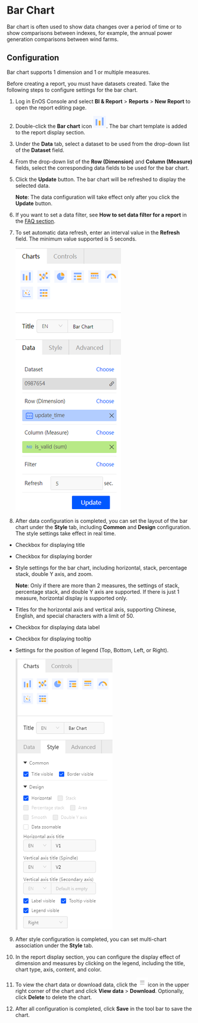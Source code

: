 # Bar Chart

Bar chart is often used to show data changes over a period of time or to show comparisons between indexes, for example, the annual power generation comparisons between wind farms.

## Configuration

Bar chart supports 1 dimension and 1 or multiple measures.

Before creating a report, you must have datasets created. Take the following steps to configure settings for the bar chart.

1. Log in EnOS Console and select **BI & Report** > **Reports** > **New Report** to open the report editing page.

2. Double-click the **Bar chart** icon ![bar_icon](../media/bar_icon.png). The bar chart template is added to the report display section.

3. Under the **Data** tab, select a dataset to be used from the drop-down list of the **Dataset** field.

4. From the drop-down list of the **Row (Dimension)** and **Column (Measure)** fields, select the corresponding data fields to be used for the bar chart.

5. Click the **Update** button. The bar chart will be refreshed to display the selected data.

   **Note**: The data configuration will take effect only after you click the **Update** button.

6. If you want to set a data filter, see **How to set data filter for a report** in the [FAQ section](../report_faq).

7. To set automatic data refresh, enter an interval value in the **Refresh** field. The minimum value supported is 5 seconds.

   ![bar_data](../media/bar_data.png)

8. After data configuration is completed, you can set the layout of the bar chart under the **Style** tab, including **Common** and **Design** configuration. The style settings take effect in real time.

  - Checkbox for displaying title

  - Checkbox for displaying border 

  - Style settings for the bar chart, including horizontal, stack, percentage stack, double Y axis, and zoom. 

    **Note**: Only if there are more than 2 measures, the settings of stack, percentage stack, and double Y axis are supported. If there is just 1 measure, horizontal display is supported only.

  - Titles for the horizontal axis and vertical axis, supporting Chinese, English, and special characters with a limit of 50.

  - Checkbox for displaying data label

  - Checkbox for displaying tooltip

  - Settings for the position of legend (Top, Bottom, Left, or Right). 

    ![bar_style](../media/bar_style.png)

9. After style configuration is completed, you can set multi-chart association under the **Style** tab.

10. In the report display section, you can configure the display effect of dimension and measures by clicking on the legend, including the title, chart type, axis, content, and color.

11. To view the chart data or download data, click the![chart_spread](../media/chart_spread.png)icon in the upper right corner of the chart and click **View data** > **Download**. Optionally, click **Delete** to delete the chart.

12. After all configuration is completed, click **Save** in the tool bar to save the chart.
